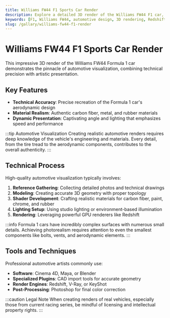 ```yaml
---
title: Williams FW44 F1 Sports Car Render
description: Explore a detailed 3D render of the Williams FW44 F1 car, showcasing advanced automotive visualization techniques.
keywords: [F1, Williams FW44, automotive design, 3D rendering, Redshift, sports car]
slug: /gallary/williams-fw44-f1-render
---
```


# Williams FW44 F1 Sports Car Render

This impressive 3D render of the Williams FW44 Formula 1 car demonstrates the pinnacle of automotive visualization, combining technical precision with artistic presentation.

## Key Features

- **Technical Accuracy**: Precise recreation of the Formula 1 car's aerodynamic design
- **Material Realism**: Authentic carbon fiber, metal, and rubber materials
- **Dynamic Presentation**: Captivating angle and lighting that emphasizes speed and performance

:::tip Automotive Visualization
Creating realistic automotive renders requires deep knowledge of the vehicle's engineering and materials. Every detail, from the tire tread to the aerodynamic components, contributes to the overall authenticity.
:::

## Technical Process

High-quality automotive visualization typically involves:

1. **Reference Gathering**: Collecting detailed photos and technical drawings
2. **Modeling**: Creating accurate 3D geometry with proper topology
3. **Shader Development**: Crafting realistic materials for carbon fiber, paint, chrome, and rubber
4. **Lighting Setup**: Using studio lighting or environment-based illumination
5. **Rendering**: Leveraging powerful GPU renderers like Redshift

:::info
Formula 1 cars have incredibly complex surfaces with numerous small details. Achieving photorealism requires attention to even the smallest components like bolts, vents, and aerodynamic elements.
:::

## Tools and Techniques

Professional automotive artists commonly use:

- **Software**: Cinema 4D, Maya, or Blender
- **Specialized Plugins**: CAD import tools for accurate geometry
- **Render Engines**: Redshift, V-Ray, or KeyShot
- **Post-Processing**: Photoshop for final color correction

:::caution Legal Note
When creating renders of real vehicles, especially those from current racing series, be mindful of licensing and intellectual property rights.
:::